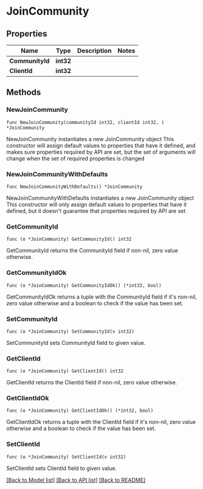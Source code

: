# JoinCommunity

## Properties

Name | Type | Description | Notes
------------ | ------------- | ------------- | -------------
**CommunityId** | **int32** |  | 
**ClientId** | **int32** |  | 

## Methods

### NewJoinCommunity

`func NewJoinCommunity(communityId int32, clientId int32, ) *JoinCommunity`

NewJoinCommunity instantiates a new JoinCommunity object
This constructor will assign default values to properties that have it defined,
and makes sure properties required by API are set, but the set of arguments
will change when the set of required properties is changed

### NewJoinCommunityWithDefaults

`func NewJoinCommunityWithDefaults() *JoinCommunity`

NewJoinCommunityWithDefaults instantiates a new JoinCommunity object
This constructor will only assign default values to properties that have it defined,
but it doesn't guarantee that properties required by API are set

### GetCommunityId

`func (o *JoinCommunity) GetCommunityId() int32`

GetCommunityId returns the CommunityId field if non-nil, zero value otherwise.

### GetCommunityIdOk

`func (o *JoinCommunity) GetCommunityIdOk() (*int32, bool)`

GetCommunityIdOk returns a tuple with the CommunityId field if it's non-nil, zero value otherwise
and a boolean to check if the value has been set.

### SetCommunityId

`func (o *JoinCommunity) SetCommunityId(v int32)`

SetCommunityId sets CommunityId field to given value.


### GetClientId

`func (o *JoinCommunity) GetClientId() int32`

GetClientId returns the ClientId field if non-nil, zero value otherwise.

### GetClientIdOk

`func (o *JoinCommunity) GetClientIdOk() (*int32, bool)`

GetClientIdOk returns a tuple with the ClientId field if it's non-nil, zero value otherwise
and a boolean to check if the value has been set.

### SetClientId

`func (o *JoinCommunity) SetClientId(v int32)`

SetClientId sets ClientId field to given value.



[[Back to Model list]](../README.md#documentation-for-models) [[Back to API list]](../README.md#documentation-for-api-endpoints) [[Back to README]](../README.md)


